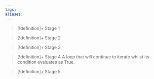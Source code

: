 ```yaml
---
tags:
aliases:
---
```


> [!definition]+ Stage 1
>

> [!definition]+ Stage 2
>

> [!definition]+ Stage 3
>

> [!definition]+ Stage 4
> A loop that will continue to iterate whilst its condition evaluates as True.

> [!definition]+ Stage 5
>



